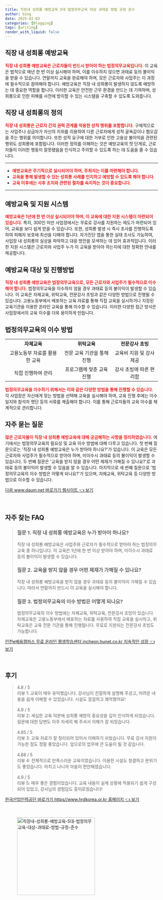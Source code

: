 ```yaml
---
title: 직장내 성희롱 예방교육 5대 법정의무교육 대상 과태료 방법 규정 준수
author: bing
date: 2025-02-03
categories: [Blogging]
tags: [writing]
render_with_liquid: false
---
```



<h2 id='직장_내_성희롱_예방교육'>직장 내 성희롱 예방교육</h2>

<p><b><span style="color: #ee2323;">직장 내 성희롱 예방교육은 근로자들이 반드시 받아야 하는 법정의무교육입니다.</span></b> 이 교육은 법적으로 매년 한 번 이상 실시해야 하며, 이를 이수하지 않으면 과태료 등의 불이익을 받을 수 있습니다. 연말까지 교육을 완료해야 하며, 모든 근로자와 사업주는 이 과정에 필수적으로 참여해야 합니다. 예방교육은 직장 내 성희롱이 발생하지 않도록 예방하는 데 중요한 역할을 합니다. 이러한 교육은 안전한 근무 환경을 만드는 데 기여하며, 성희롱으로 인한 피해를 사전에 방지할 수 있는 시스템을 구축할 수 있도록 도와줍니다.</p>

<h2 id='직장_내_성희롱의_정의'>직장 내 성희롱의 정의</h2>

<p><b><span style="color: #ee2323;">직장 내 성희롱은 근로자 간의 권력 관계를 악용한 성적 행위를 포함합니다.</span></b> 구체적으로는 사업주나 상급자가 자신의 지위를 이용하여 다른 근로자에게 성적 굴욕감이나 혐오감을 주는 행위를 의미합니다. 또한 성적 요구에 대한 거부로 인한 고용상 불이익을 관련된 행위도 성희롱에 포함됩니다. 이러한 정의를 이해하는 것은 예방교육의 첫 단계로, 근로자들이 이러한 행동이 잘못됐음을 인식하고 주의할 수 있도록 하는 데 도움을 줄 수 있습니다.</p>

<hr />

<ul>
    <li><b><span style="color: #ee2323;">예방교육은 주기적으로 실시되어야 하며, 주최자는 이를 마련해야 합니다.</span></b></li>
    <li><b><span style="color: #ee2323;">교육을 통해 발생할 수 있는 성희롱 사례를 인지하고 예방할 수 있도록 해야 합니다.</span></b></li>
    <li><b><span style="color: #ee2323;">교육 이후에는 사후 조치와 관련된 절차를 숙지하는 것이 중요합니다.</span></b></li>
</ul>

<hr />

<h2 id='예방교육_및_지원_시스템'>예방교육 및 지원 시스템</h2>

<p><b><span style="color: #ee2323;">예방교육은 1년에 한 번 이상 실시되어야 하며, 이 교육에 대한 지원 시스템이 마련되어 있습니다.</span></b> 특히, 300인 미만 사업장에서는 무료로 강사를 지원하는 제도가 마련되어 있어, 교육을 보다 쉽게 받을 수 있습니다. 또한, 성희롱 발생 시 즉시 조사를 진행하도록 하여 피해자 보호에 최선을 다해야 합니다. 자가진단 앱을 통한 실태 조사도 가능하여, 사업장 내 성희롱의 실상을 파악하고 대응 방안을 모색하는 데 있어 효과적입니다. 이러한 지원 시스템은 근로자와 사업주 누가 이 교육을 받아야 하는지에 대한 정확한 안내를 제공합니다.</p>

<h2 id='예방교육_대상_및_진행방법'>예방교육 대상 및 진행방법</h2>

<p><b><span style="color: #ee2323;">직장 내 성희롱 예방교육은 법정의무교육으로, 모든 근로자와 사업주가 필수적으로 이수해야 합니다.</span></b> 법정의무교육을 이수하지 않을 경우 과태료 등의 불이익이 발생할 수 있습니다. 이 교육은 자체교육, 위탁교육, 전문강사 초빙과 같은 다양한 방법으로 진행될 수 있습니다. 고용노동부에서 배포하는 교육 자료를 통해 직접 교육을 실시하거나 지정된 교육기관을 이용한 온라인 교육을 통해 이수할 수 있습니다. 이러한 다양한 접근 방식은 사업장에서의 교육 이수를 더욱 용이하게 만듭니다.</p>

<h2 id='법정의무교육의_이수_방법'>법정의무교육의 이수 방법</h2>

<table>
    <tr>
        <td style="text-align: center; height: 17px;"><b>자체교육</b></td>
        <td style="text-align: center; height: 17px;"><b>위탁교육</b></td>
        <td style="text-align: center; height: 17px;"><b>전문강사 초빙</b></td>
    </tr>
    <tr>
        <td style="text-align: center; height: 17px;">고용노동부 자료를 활용한 교육</td>
        <td style="text-align: center; height: 17px;">전문 교육 기관을 통해 진행</td>
        <td style="text-align: center; height: 17px;">교육비 지원 및 강사 제공</td>
    </tr>
    <tr>
        <td style="text-align: center; height: 17px;">직접 진행하여 관리</td>
        <td style="text-align: center; height: 17px;">프로그램에 맞춘 교육 진행</td>
        <td style="text-align: center; height: 17px;">강사 초빙에 따른 편리함</td>
    </tr>
</table>

<p><b><span style="color: #ee2323;">법정의무교육을 이수하기 위해서는 이와 같은 다양한 방법을 통해 진행할 수 있습니다.</span></b> 각 사업장은 자신에게 맞는 방법을 선택해 교육을 실시해야 하며, 교육 진행 후에는 이수 일지와 참석자 명단 등의 서류를 제출해야 합니다. 이를 통해 근로자들의 교육 이수를 체계적으로 관리합니다.</p>

<h2 id='자주_묻는_질문'>자주 묻는 질문</h2>

<p><b><span style="color: #ee2323;">많은 근로자들이 직장 내 성희롱 예방교육에 대해 궁금해하는 사항을 정리하였습니다.</span></b> 여기에서는 법정의무교육의 필요성 및 교육 이수 방법에 대해 다루고 있습니다. 첫 번째 질문으로는 '직장 내 성희롱 예방교육은 누가 받아야 하나요?'가 있습니다. 이 교육은 모든 근로자와 사업주가 필수적으로 받아야 하며, 미이수시 과태료 등의 불이익이 발생할 수 있습니다. 두 번째 질문은 '교육을 받지 않을 경우 어떤 제재가 가해질 수 있나요?'로 과태료 등의 불이익이 발생할 수 있음을 알 수 있습니다. 마지막으로 세 번째 질문으로 '법정의무교육의 이수 방법은 어떻게 되나요?'가 있으며, 자체교육, 위탁교육 등 다양한 방법으로 이수할 수 있습니다.</p>


<p><a class="click-button" title="다음 www.daum.net 바로가기 웹사이트" href="https://adkhouse.github.io/posts/%EB%8B%A4%EC%9D%8C-www.daum.net-%EB%B0%94%EB%A1%9C%EA%B0%80%EA%B8%B0-%EC%9B%B9%EC%82%AC%EC%9D%B4%ED%8A%B8/" rel="dofollow">다음 www.daum.net 바로가기 웹사이트 👈 보기</a></p><br>
<h2 id='자주_찾는_FAQ'>자주 찾는 FAQ</h2>
<div itemscope="" itemtype="https://schema.org/FAQPage"> 
<blockquote> 
<div itemscope="" itemprop="mainEntity" itemtype="https://schema.org/Question"> 
<h3 itemprop="name">질문 1. 직장 내 성희롱 예방교육은 누가 받아야 하나요?</h3> 
<div itemscope="" itemprop="acceptedAnswer" itemtype="https://schema.org/Answer"> 
<span itemprop="text"> 
<p>직장 내 성희롱 예방교육은 사업주와 근로자가 필수적으로 받아야 하는 법정의무교육 중 하나입니다. 이 교육은 1년에 한 번 이상 받아야 하며, 미이수시 과태료 등의 불이익이 발생할 수 있습니다.</p> 
</span> 
</div> 
</div> 
<div itemscope="" itemprop="mainEntity" itemtype="https://schema.org/Question"> 
<h3 itemprop="name">질문 2. 교육을 받지 않을 경우 어떤 제재가 가해질 수 있나요?</h3> 
<div itemscope="" itemprop="acceptedAnswer" itemtype="https://schema.org/Answer"> 
<span itemprop="text"> 
<p>직장 내 성희롱 예방교육을 받지 않을 경우 과태료 등의 불이익이 가해질 수 있습니다. 따라서 연말까지 반드시 이 교육을 실시해야 합니다.</p> 
</span> 
</div> 
</div> 
<div itemscope="" itemprop="mainEntity" itemtype="https://schema.org/Question"> 
<h3 itemprop="name">질문 3. 법정의무교육의 이수 방법은 어떻게 되나요?</h3> 
<div itemscope="" itemprop="acceptedAnswer" itemtype="https://schema.org/Answer"> 
<span itemprop="text"> 
<p>법정의무교육의 이수 방법에는 자체교육, 위탁교육, 전문강사 초빙이 있습니다. 자체교육은 고용노동부에서 배포하는 자료를 사용하여 직접 교육을 실시하고, 위탁교육은 교육 전문 기관을 통해 진행됩니다. 무료로 지원되는 전문강사 초빙도 가능합니다.</p> 
</span> 
</div> 
</div> 
</blockquote> 
</div>
<p><a class="click-button" title="인천e배움캠퍼스 무료 온라인 평생학습센터 incheon.hunet.co.kr 지속적인 성장" href="https://adkhouse.github.io/posts/%EC%9D%B8%EC%B2%9Ce%EB%B0%B0%EC%9B%80%EC%BA%A0%ED%8D%BC%EC%8A%A4-%EB%AC%B4%EB%A3%8C-%EC%98%A8%EB%9D%BC%EC%9D%B8-%ED%8F%89%EC%83%9D%ED%95%99%EC%8A%B5%EC%84%BC%ED%84%B0-incheon.hunet.co.kr-%EC%A7%80%EC%86%8D%EC%A0%81%EC%9D%B8-%EC%84%B1%EC%9E%A5/" rel="dofollow">인천e배움캠퍼스 무료 온라인 평생학습센터 incheon.hunet.co.kr 지속적인 성장 👈 보기</a></p><br>
<h2 id='후기'>후기</h2>
<div itemscope itemtype="https://schema.org/Product">
  <blockquote>
  <div itemprop="review" itemscope itemtype="https://schema.org/Review">
      <div itemprop="reviewRating" itemscope itemtype="https://schema.org/Rating"> <span itemprop="ratingValue">4.8</span> / <span itemprop="bestRating">5</span> </div>
      <span itemprop="reviewBody">리뷰 1: 교육이 매우 유익했습니다. 강사님이 친절하게 설명해 주셨고, 어려운 내용을 쉽게 이해할 수 있었습니다. 시설도 깔끔하고 쾌적했어요!</span>
  </div>
  <br>
  <div itemprop="review" itemscope itemtype="https://schema.org/Review">
      <div itemprop="reviewRating" itemscope itemtype="https://schema.org/Rating"> <span itemprop="ratingValue">4.9</span> / <span itemprop="bestRating">5</span> </div>
      <span itemprop="reviewBody">리뷰 2: 세심한 교육 덕분에 성희롱 예방의 중요성을 깊이 인식하게 되었습니다. 질문에 대한 답변도 아주 자세히 해 주셔서 이해가 잘 되었습니다.</span>
  </div>
  <br>
  <div itemprop="review" itemscope itemtype="https://schema.org/Review">
      <div itemprop="reviewRating" itemscope itemtype="https://schema.org/Rating"> <span itemprop="ratingValue">4.85</span> / <span itemprop="bestRating">5</span> </div>
      <span itemprop="reviewBody">리뷰 3: 교육 자료가 잘 정리되어 있어서 이해하기 쉬웠습니다. 무료 강사 지원이 가능한 점도 정말 좋았습니다. 앞으로의 업무에 큰 도움이 될 것 같습니다.</span>
  </div>
  <br>
  <div itemprop="review" itemscope itemtype="https://schema.org/Review">
      <div itemprop="reviewRating" itemscope itemtype="https://schema.org/Rating"> <span itemprop="ratingValue">4.88</span> / <span itemprop="bestRating">5</span> </div>
      <span itemprop="reviewBody">리뷰 4: 전체적으로 만족스러운 교육이었습니다. 이용한 시설도 청결하고 분위기도 좋았습니다. 마치고 나니까 마음이 편안해졌습니다.</span>
  </div>
  <br>
  <div itemprop="review" itemscope itemtype="https://schema.org/Review">
      <div itemprop="reviewRating" itemscope itemtype="https://schema.org/Rating"> <span itemprop="ratingValue">4.9</span> / <span itemprop="bestRating">5</span> </div>
      <span itemprop="reviewBody">리뷰 5: 매우 좋은 경험이었습니다. 교육 내용이 실제 상황에 적용되기 쉽게 구성되어 있었고, 강사님의 경험담도 흥미로웠습니다!</span>
  </div>
  </blockquote>
</div>
<p><a class="click-button" title="한국산업인력공단 바로가기 https//www.hrdkorea.or.kr 홈페이지" href="https://adkhouse.github.io/posts/%ED%95%9C%EA%B5%AD%EC%82%B0%EC%97%85%EC%9D%B8%EB%A0%A5%EA%B3%B5%EB%8B%A8-%EB%B0%94%EB%A1%9C%EA%B0%80%EA%B8%B0-httpswww.hrdkorea.or.kr-%ED%99%88%ED%8E%98%EC%9D%B4%EC%A7%80/" rel="dofollow">한국산업인력공단 바로가기 https//www.hrdkorea.or.kr 홈페이지 👈 보기</a></p><br>
<figure class="image"><img src="https://adkhouse.github.io/assets/img/thumbnail/직장내-성희롱-예방교육-5대-법정의무교육-대상-과태료-방법-규정-준수.webp" alt="직장내-성희롱-예방교육-5대-법정의무교육-대상-과태료-방법-규정-준수" width="256" height="256"></figure>